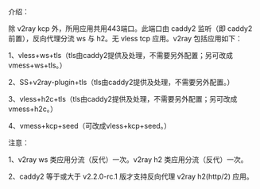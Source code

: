 介绍：

除 v2ray kcp 外，所用应用共用443端口。此端口由 caddy2 监听（即 caddy2 前置），反向代理分流 ws 与 h2。无 vless tcp 应用。v2ray 包括应用如下：

1、vless+ws+tls（tls由caddy2提供及处理，不需要另外配置；另可改成vmess+ws+tls。）

2、SS+v2ray-plugin+tls（tls由caddy2提供及处理，不需要另外配置。）

3、vless+h2c+tls（tls由caddy2提供及处理，不需要另外配置；另可改成vmess+h2c。）

4、vmess+kcp+seed（可改成vless+kcp+seed。）

注意：

1、v2ray ws 类应用分流（反代）一次。v2ray h2 类应用分流（反代）一次。

2、caddy2 等于或大于 v2.2.0-rc.1 版才支持反向代理 v2ray h2(http/2) 应用。
